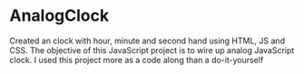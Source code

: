 # AnalogClock

Created an clock with hour, minute and second hand using HTML, JS and CSS. The objective of this JavaScript project is to wire up analog JavaScript clock.
I used this project more as a code along than a do-it-yourself
